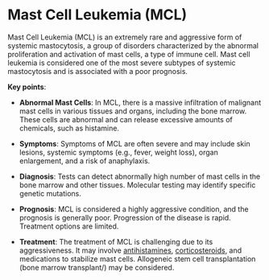 [//]: # (
source: gpt-3 + jph editing
abbr: MCL
tags: conditions
)

# Mast Cell Leukemia (MCL)

Mast Cell Leukemia (MCL) is an extremely rare and aggressive form of systemic mastocytosis, a group of disorders characterized by the abnormal proliferation and activation of mast cells, a type of immune cell. Mast cell leukemia is considered one of the most severe subtypes of systemic mastocytosis and is associated with a poor prognosis.

**Key points**:

* **Abnormal Mast Cells**: In MCL, there is a massive infiltration of malignant mast cells in various tissues and organs, including the bone marrow. These cells are abnormal and can release excessive amounts of chemicals, such as histamine.

* **Symptoms**: Symptoms of MCL are often severe and may include skin lesions, systemic symptoms (e.g., fever, weight loss), organ enlargement, and a risk of anaphylaxis.

* **Diagnosis**: Tests can detect abnormally high number of mast cells in the bone marrow and other tissues. Molecular testing may identify specific genetic mutations.

* **Prognosis**: MCL is considered a highly aggressive condition, and the prognosis is generally poor. Progression of the disease is rapid. Treatment options are limited.

* **Treatment**: The treatment of MCL is challenging due to its aggressiveness. It may involve [antihistamines](../antihistamines/), [corticosteroids](../corticosteroids/), and medications to stabilize mast cells. Allogeneic stem cell transplantation (bone marrow transplant/) may be considered.
